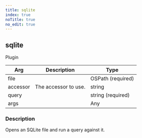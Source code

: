 ```yaml
---
title: sqlite
index: true
noTitle: true
no_edit: true
---
```




<div class="vql_item"></div>


## sqlite
<span class='vql_type pull-right page-header'>Plugin</span>



<div class="vqlargs"></div>

Arg | Description | Type
----|-------------|-----
file||OSPath (required)
accessor|The accessor to use.|string
query||string (required)
args||Any

### Description

Opens an SQLite file and run a query against it.

